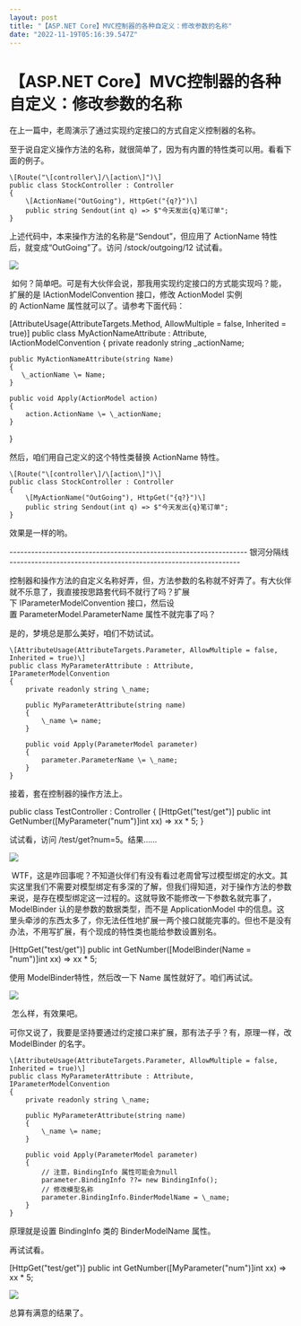 ```yaml
---
layout: post
title: "【ASP.NET Core】MVC控制器的各种自定义：修改参数的名称"
date: "2022-11-19T05:16:39.547Z"
---
```

【ASP.NET Core】MVC控制器的各种自定义：修改参数的名称
==================================

在上一篇中，老周演示了通过实现约定接口的方式自定义控制器的名称。

至于说自定义操作方法的名称，就很简单了，因为有内置的特性类可以用。看看下面的例子。

    \[Route("\[controller\]/\[action\]")\]
    public class StockController : Controller
    {
        \[ActionName("OutGoing"), HttpGet("{q?}")\]
        public string Sendout(int q) => $"今天发出{q}笔订单";
    }

上述代码中，本来操作方法的名称是“Sendout”，但应用了 ActionName 特性后，就变成“OutGoing”了。访问 /stock/outgoing/12 试试看。

![](https://img2022.cnblogs.com/blog/367389/202211/367389-20221119100902158-522938973.png)

 如何？简单吧。可是有大伙伴会说，那我用实现约定接口的方式能实现吗？能，扩展的是 IActionModelConvention 接口，修改 ActionModel 实例的 ActionName 属性就可以了。请参考下面代码：

\[AttributeUsage(AttributeTargets.Method, AllowMultiple = false, Inherited = true)\]
public class MyActionNameAttribute : Attribute, IActionModelConvention
{
    private readonly string \_actionName;

    public MyActionNameAttribute(string Name)
    {
       \_actionName \= Name;
    }

    public void Apply(ActionModel action)
    {
        action.ActionName \= \_actionName;
    }
}

然后，咱们用自己定义的这个特性类替换 ActionName 特性。

    \[Route("\[controller\]/\[action\]")\]
    public class StockController : Controller
    {
        \[MyActionName("OutGoing"), HttpGet("{q?}")\]
        public string Sendout(int q) => $"今天发出{q}笔订单";
    }

效果是一样的哟。

\------------------------------------------------------------------ 银河分隔线 ----------------------------------------------------------------

控制器和操作方法的自定义名称好弄，但，方法参数的名称就不好弄了。有大伙伴就不乐意了，我直接按思路套代码不就行了吗？扩展下 IParameterModelConvention 接口，然后设置 ParameterModel.ParameterName 属性不就完事了吗？

是的，梦境总是那么美好，咱们不妨试试。

    \[AttributeUsage(AttributeTargets.Parameter, AllowMultiple = false, Inherited = true)\]
    public class MyParameterAttribute : Attribute, IParameterModelConvention
    {
        private readonly string \_name;

        public MyParameterAttribute(string name)
        {
            \_name \= name;
        }

        public void Apply(ParameterModel parameter)
        {
            parameter.ParameterName \= \_name;
        }
    }

接着，套在控制器的操作方法上。

public class TestController : Controller
{
    \[HttpGet("test/get")\]
    public int GetNumber(\[MyParameter("num")\]int xx) => xx \* 5;
}

试试看，访问 /test/get?num=5。结果……

![](https://img2022.cnblogs.com/blog/367389/202211/367389-20221119102534486-1055355651.png)

 WTF，这是咋回事呢？不知道伙伴们有没有看过老周曾写过模型绑定的水文。其实这里我们不需要对模型绑定有多深的了解，但我们得知道，对于操作方法的参数来说，是存在模型绑定这一过程的。这就导致不能修改一下参数名就完事了，ModelBinder 认的是参数的数据类型，而不是 ApplicationModel 中的信息。这里头牵涉的东西太多了，你无法任性地扩展一两个接口就能完事的。但也不是没有办法，不用写扩展，有个现成的特性类也能给参数设置别名。

   \[HttpGet("test/get")\]
   public int GetNumber(\[ModelBinder(Name = "num")\]int xx) => xx \* 5;

使用 ModelBinder特性，然后改一下 Name 属性就好了。咱们再试试。

![](https://img2022.cnblogs.com/blog/367389/202211/367389-20221119103506196-1098136820.png)

 怎么样，有效果吧。

可你又说了，我要是坚持要通过约定接口来扩展，那有法子乎？有，原理一样，改 ModelBinder 的名字。

    \[AttributeUsage(AttributeTargets.Parameter, AllowMultiple = false, Inherited = true)\]
    public class MyParameterAttribute : Attribute, IParameterModelConvention
    {
        private readonly string \_name;

        public MyParameterAttribute(string name)
        {
            \_name \= name;
        }

        public void Apply(ParameterModel parameter)
        {
            // 注意，BindingInfo 属性可能会为null
            parameter.BindingInfo ??= new BindingInfo();
            // 修改模型名称
            parameter.BindingInfo.BinderModelName = \_name;
        }
    }

原理就是设置 BindingInfo 类的 BinderModelName 属性。

再试试看。

\[HttpGet("test/get")\]
public int GetNumber(\[MyParameter("num")\]int xx) => xx \* 5;

![](https://img2022.cnblogs.com/blog/367389/202211/367389-20221119104111601-1344326412.png)

总算有满意的结果了。